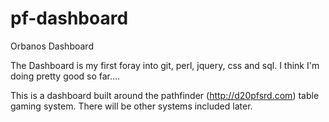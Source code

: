 pf-dashboard
============

Orbanos Dashboard

The Dashboard is my first foray into git, perl, jquery, css and sql.  I think I'm doing pretty good so far....

This is a dashboard built around the pathfinder (http://d20pfsrd.com) table gaming system.  There will be other systems included later.

